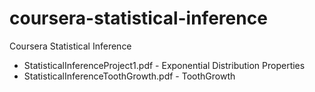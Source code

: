 # coursera-statistical-inference
Coursera Statistical Inference

* StatisticalInferenceProject1.pdf - Exponential Distribution Properties
* StatisticalInferenceToothGrowth.pdf - ToothGrowth
